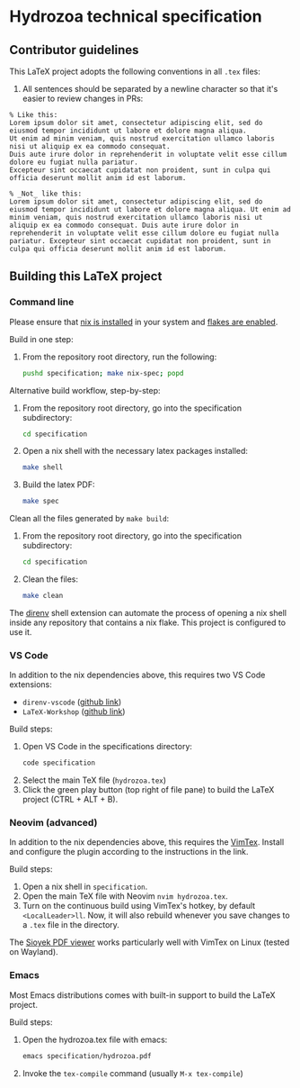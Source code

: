 # Hydrozoa technical specification

## Contributor guidelines

This LaTeX project adopts the following conventions in all `.tex` files:

1. All sentences should be separated by a newline character so that it's easier to review changes in PRs:
```
% Like this:
Lorem ipsum dolor sit amet, consectetur adipiscing elit, sed do eiusmod tempor incididunt ut labore et dolore magna aliqua.
Ut enim ad minim veniam, quis nostrud exercitation ullamco laboris nisi ut aliquip ex ea commodo consequat.
Duis aute irure dolor in reprehenderit in voluptate velit esse cillum dolore eu fugiat nulla pariatur.
Excepteur sint occaecat cupidatat non proident, sunt in culpa qui officia deserunt mollit anim id est laborum.

% _Not_ like this:
Lorem ipsum dolor sit amet, consectetur adipiscing elit, sed do eiusmod tempor incididunt ut labore et dolore magna aliqua. Ut enim ad minim veniam, quis nostrud exercitation ullamco laboris nisi ut aliquip ex ea commodo consequat. Duis aute irure dolor in reprehenderit in voluptate velit esse cillum dolore eu fugiat nulla pariatur. Excepteur sint occaecat cupidatat non proident, sunt in culpa qui officia deserunt mollit anim id est laborum.
```

## Building this LaTeX project

### Command line

Please ensure that [nix is installed](https://nixos.org/download/#download-nix) in your system and [flakes are enabled](https://nixos.wiki/wiki/Flakes).

Build in one step:

1. From the repository root directory, run the following:
    ```bash
    pushd specification; make nix-spec; popd
    ```

Alternative build workflow, step-by-step:

1. From the repository root directory, go into the specification subdirectory:
    ```bash
    cd specification
    ```
2. Open a nix shell with the necessary latex packages installed:
    ```bash
    make shell
    ```
3. Build the latex PDF:
    ```bash
    make spec
    ```

Clean all the files generated by `make build`:

1. From the repository root directory, go into the specification subdirectory:
    ```bash
    cd specification
    ```

2. Clean the files:
    ```bash
    make clean
    ```

The [direnv](https://direnv.net/) shell extension can automate the process of opening a nix shell inside any repository that contains a nix flake. This project is configured to use it.

### VS Code

In addition to the nix dependencies above, this requires two VS Code extensions:

- `direnv-vscode` ([github link](https://github.com/direnv/direnv-vscode))
- `LaTeX-Workshop` ([github link](https://github.com/James-Yu/LaTeX-Workshop))

Build steps:

1. Open VS Code in the specifications directory:
    ```bash
    code specification
    ```
2. Select the main TeX file (`hydrozoa.tex`)
3. Click the green play button (top right of file pane) to build the LaTeX project (CTRL + ALT + B).

### Neovim (advanced)

In addition to the nix dependencies above, this requires the [VimTex](https://github.com/lervag/vimtex). Install and configure the plugin according to the instructions in the link.

Build steps:

1. Open a nix shell in `specification`.
2. Open the main TeX file with Neovim `nvim hydrozoa.tex`.
3. Turn on the continuous build using VimTex's hotkey, by default `<LocalLeader>ll`. Now, it will also rebuild whenever you save changes to a `.tex` file in the directory.

The [Sioyek PDF viewer](https://sioyek.info/) works particularly well with VimTex on Linux (tested on Wayland).

### Emacs

Most Emacs distributions comes with built-in support to build the LaTeX project.

Build steps:

1. Open the hydrozoa.tex file with emacs:
    ```bash
    emacs specification/hydrozoa.pdf
    ```
2. Invoke the `tex-compile` command (usually `M-x tex-compile`)
